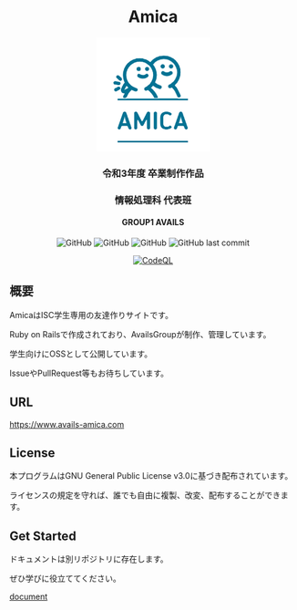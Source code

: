 <div align="center">
  
# Amica

<img src="https://raw.githubusercontent.com/AvailsGroup/Amica/master/app/assets/images/top_icon.png" width="200" alt="アイコン">

### 令和3年度 卒業制作作品

### 情報処理科 代表班
  
#### GROUP1 AVAILS
  
<img alt="GitHub" src="https://img.shields.io/badge/ruby-3.0.1-brightgreen">
<img alt="GitHub" src="https://img.shields.io/badge/rails-6.1.x-brightgreen">
<img alt="GitHub" src="https://img.shields.io/github/license/AvailsGroup/Amica">
<img alt="GitHub last commit" src="https://img.shields.io/github/last-commit/AvailsGroup/Amica">
  
[![CodeQL](https://github.com/AvailsGroup/Amica/actions/workflows/codeql-analysis.yml/badge.svg)](https://github.com/AvailsGroup/Amica/actions/workflows/codeql-analysis.yml)
</div>

## 概要

AmicaはISC学生専用の友達作りサイトです。 

Ruby on Railsで作成されており、AvailsGroupが制作、管理しています。 

学生向けにOSSとして公開しています。

IssueやPullRequest等もお待ちしています。 

## URL
https://www.avails-amica.com

## License

本プログラムはGNU General Public License v3.0に基づき配布されています。 

ライセンスの規定を守れば、誰でも自由に複製、改変、配布することができます。

## Get Started

ドキュメントは別リポジトリに存在します。

ぜひ学びに役立ててください。

[document](https://github.com/AvailsGroup/Amica-Docs)
